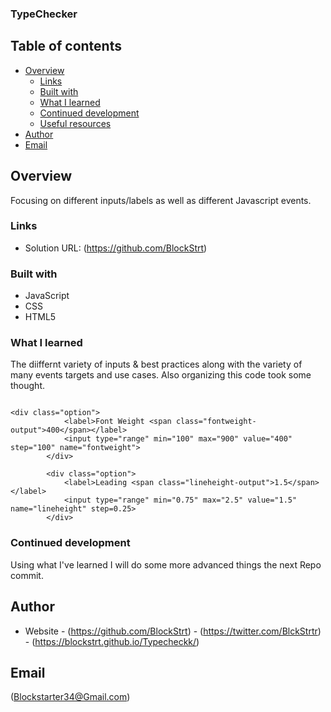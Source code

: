 ###  TypeChecker

## Table of contents

- [Overview](#overview)
  - [Links](#links)
  - [Built with](#built-with)
  - [What I learned](#what-i-learned)
  - [Continued development](#continued-development)
  - [Useful resources](#useful-resources)
- [Author](#author)
- [Email](#email)

## Overview
 Focusing on different inputs/labels as well as different Javascript events.


### Links

- Solution URL: (https://github.com/BlockStrt)


### Built with

- JavaScript
- CSS 
- HTML5

### What I learned
The diiffernt variety of inputs & best practices along with the variety
of many events targets and use cases. Also organizing this code took some
thought. 


``` Different uses of inputs

<div class="option">
            <label>Font Weight <span class="fontweight-output">400</span></label>
            <input type="range" min="100" max="900" value="400" step="100" name="fontweight">
        </div>

        <div class="option">
            <label>Leading <span class="lineheight-output">1.5</span></label>
            <input type="range" min="0.75" max="2.5" value="1.5" name="lineheight" step=0.25>
        </div>
```

### Continued development
Using what I've learned I will do some more advanced things the next Repo commit.


## Author

- Website - (https://github.com/BlockStrt)
          - (https://twitter.com/BlckStrtr)
          - (https://blockstrt.github.io/Typecheckk/)

## Email
(Blockstarter34@Gmail.com)